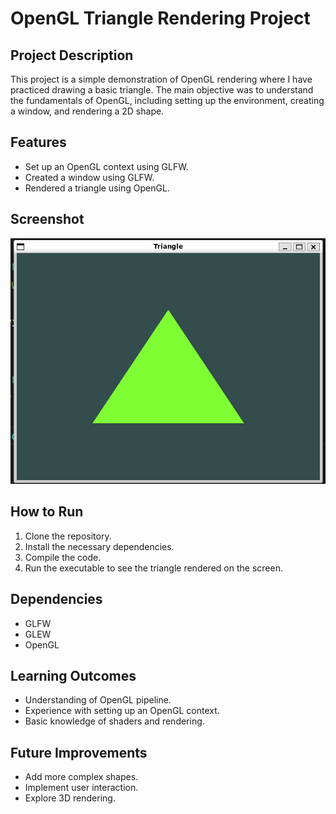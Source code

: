 # OpenGL Triangle Rendering Project

## Project Description

This project is a simple demonstration of OpenGL rendering where I have practiced drawing a basic triangle. The main objective was to understand the fundamentals of OpenGL, including setting up the environment, creating a window, and rendering a 2D shape.

## Features

- Set up an OpenGL context using GLFW.
- Created a window using GLFW.
- Rendered a triangle using OpenGL.

## Screenshot

![Triangle Rendering](./triangle.png)

## How to Run

1. Clone the repository.
2. Install the necessary dependencies.
3. Compile the code.
4. Run the executable to see the triangle rendered on the screen.

## Dependencies

- GLFW
- GLEW
- OpenGL

## Learning Outcomes

- Understanding of OpenGL pipeline.
- Experience with setting up an OpenGL context.
- Basic knowledge of shaders and rendering.

## Future Improvements

- Add more complex shapes.
- Implement user interaction.
- Explore 3D rendering.
